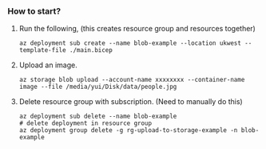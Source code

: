 ### How to start?
1. Run the following, (this creates resource group and resources together)
    ```
    az deployment sub create --name blob-example --location ukwest --template-file ./main.bicep
    ```
2. Upload an image. 
    ```
    az storage blob upload --account-name xxxxxxxx --container-name image --file /media/yui/Disk/data/people.jpg 
    ```
3. Delete resource group with subscription. (Need to manually do this)
    ```
    az deployment sub delete --name blob-example
    # delete deployment in resource group
    az deployment group delete -g rg-upload-to-storage-example -n blob-example
    ```